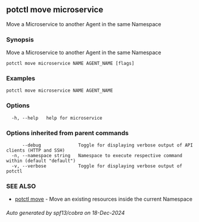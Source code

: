 ## potctl move microservice

Move a Microservice to another Agent in the same Namespace

### Synopsis

Move a Microservice to another Agent in the same Namespace

```
potctl move microservice NAME AGENT_NAME [flags]
```

### Examples

```
potctl move microservice NAME AGENT_NAME
```

### Options

```
  -h, --help   help for microservice
```

### Options inherited from parent commands

```
      --debug              Toggle for displaying verbose output of API clients (HTTP and SSH)
  -n, --namespace string   Namespace to execute respective command within (default "default")
  -v, --verbose            Toggle for displaying verbose output of potctl
```

### SEE ALSO

* [potctl move](potctl_move.md)	 - Move an existing resources inside the current Namespace

###### Auto generated by spf13/cobra on 18-Dec-2024
